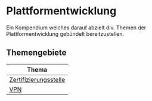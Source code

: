 # Plattformentwicklung
Ein Kompendium welches darauf abzielt div. Themen der Plattformentwicklung gebündelt bereitzustellen.
## Themengebiete
|  Thema |
| ------------ |
|[Zertifizierungsstelle](https://github.com/Danschi/plattformentwicklung/tree/main/zertifizierungsstelle "Zertifizierungsstelle")|
|[VPN](https://github.com/Danschi/plattformentwicklung/tree/main/VPN "VPN")|
